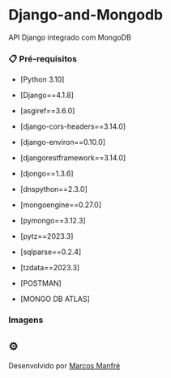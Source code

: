 # Django-and-Mongodb
 
API Django integrado com MongoDB

### 📋 Pré-requisitos

* [Python 3.10]
* [Django==4.1.8]
* [asgiref==3.6.0]
* [django-cors-headers==3.14.0]
* [django-environ==0.10.0]
* [djangorestframework==3.14.0]
* [djongo==1.3.6]
* [dnspython==2.3.0]
* [mongoengine==0.27.0]
* [pymongo==3.12.3]
* [pytz==2023.3]
* [sqlparse==0.2.4]
* [tzdata==2023.3]

* [POSTMAN]
* [MONGO DB ATLAS]


###  Imagens





## ⚙️ 



Desenvolvido por [Marcos Manfré](https://github.com/marcosmanfre) 
